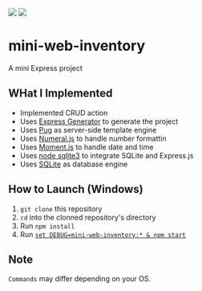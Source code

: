 [![](https://img.shields.io/badge/Status-Finished-brightgreen)]()
[![](https://img.shields.io/github/last-commit/brandon-julio-t/Mini-Web-Inventory)]()

# mini-web-inventory

A mini Express project

## WHat I Implemented

- Implemented CRUD action
- Uses [Express Generator](https://expressjs.com/en/starter/generator.html) to generate the project
- Uses [Pug](https://pugjs.org/api/getting-started.html) as server-side template engine
- Uses [Numeral.js](http://numeraljs.com/) to handle number formattin
- Uses [Moment.js](https://momentjs.com/) to handle date and time
- Uses [node sqlite3](https://github.com/mapbox/node-sqlite3) to integrate SQLite and Express.js
- Uses [SQLite](https://sqlite.org/index.html) as database engine

## How to Launch (Windows)

1. `git clone` this repository
1. `cd` into the clonned repository's directory
1. Run `npm install`
1. Run [`set DEBUG=mini-web-inventory:* & npm start`](https://expressjs.com/en/starter/generator.html)

## Note

`Commands` may differ depending on your OS.

